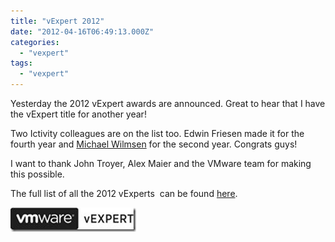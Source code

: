```yaml
---
title: "vExpert 2012"
date: "2012-04-16T06:49:13.000Z"
categories: 
  - "vexpert"
tags: 
  - "vexpert"
---
```


Yesterday the 2012 vExpert awards are announced. Great to hear that I have the vExpert title for another year!

Two Ictivity colleagues are on the list too. Edwin Friesen made it for the fourth year and [Michael Wilmsen](http://www.virtual-hike.com/) for the second year. Congrats guys!

I want to thank John Troyer, Alex Maier and the VMware team for making this possible.

The full list of all the 2012 vExperts  can be found [here](http://blogs.vmware.com/vmtn/2012/04/announcing-vexpert-2012-title-holders.html).

[![image](images/image_thumb.png "image")](https://www.ivobeerens.nl/wp-content/uploads/2012/04/image.png)
